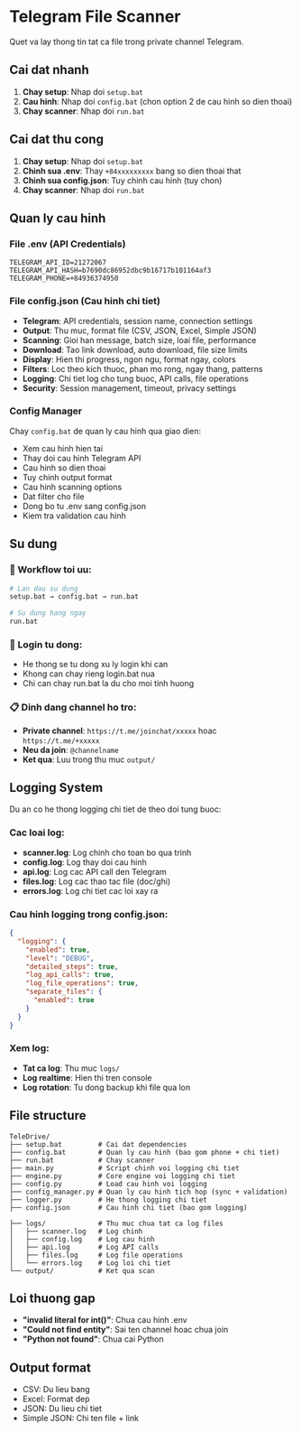 # Telegram File Scanner

Quet va lay thong tin tat ca file trong private channel Telegram.

## Cai dat nhanh

1. **Chay setup**: Nhap doi `setup.bat`
2. **Cau hinh**: Nhap doi `config.bat` (chon option 2 de cau hinh so dien thoai)
3. **Chay scanner**: Nhap doi `run.bat`

## Cai dat thu cong

1. **Chay setup**: Nhap doi `setup.bat`
2. **Chinh sua .env**: Thay `+84xxxxxxxxx` bang so dien thoai that
3. **Chinh sua config.json**: Tuy chinh cau hinh (tuy chon)
4. **Chay scanner**: Nhap doi `run.bat`

## Quan ly cau hinh

### File .env (API Credentials)
```
TELEGRAM_API_ID=21272067
TELEGRAM_API_HASH=b7690dc86952dbc9b16717b101164af3
TELEGRAM_PHONE=+84936374950
```

### File config.json (Cau hinh chi tiet)
- **Telegram**: API credentials, session name, connection settings
- **Output**: Thu muc, format file (CSV, JSON, Excel, Simple JSON)
- **Scanning**: Gioi han message, batch size, loai file, performance
- **Download**: Tao link download, auto download, file size limits
- **Display**: Hien thi progress, ngon ngu, format ngay, colors
- **Filters**: Loc theo kich thuoc, phan mo rong, ngay thang, patterns
- **Logging**: Chi tiet log cho tung buoc, API calls, file operations
- **Security**: Session management, timeout, privacy settings

### Config Manager
Chay `config.bat` de quan ly cau hinh qua giao dien:
- Xem cau hinh hien tai
- Thay doi cau hinh Telegram API
- Cau hinh so dien thoai
- Tuy chinh output format
- Cau hinh scanning options
- Dat filter cho file
- Dong bo tu .env sang config.json
- Kiem tra validation cau hinh

## Su dung

### 🚀 Workflow toi uu:
```bash
# Lan dau su dung
setup.bat → config.bat → run.bat

# Su dung hang ngay
run.bat
```

### 🔐 Login tu dong:
- He thong se tu dong xu ly login khi can
- Khong can chay rieng login.bat nua
- Chi can chay run.bat la du cho moi tinh huong

### 📋 Dinh dang channel ho tro:
- **Private channel**: `https://t.me/joinchat/xxxxx` hoac `https://t.me/+xxxxx`
- **Neu da join**: `@channelname`
- **Ket qua**: Luu trong thu muc `output/`

## Logging System

Du an co he thong logging chi tiet de theo doi tung buoc:

### Cac loai log:
- **scanner.log**: Log chinh cho toan bo qua trinh
- **config.log**: Log thay doi cau hinh
- **api.log**: Log cac API call den Telegram
- **files.log**: Log cac thao tac file (doc/ghi)
- **errors.log**: Log chi tiet cac loi xay ra

### Cau hinh logging trong config.json:
```json
{
  "logging": {
    "enabled": true,
    "level": "DEBUG",
    "detailed_steps": true,
    "log_api_calls": true,
    "log_file_operations": true,
    "separate_files": {
      "enabled": true
    }
  }
}
```

### Xem log:
- **Tat ca log**: Thu muc `logs/`
- **Log realtime**: Hien thi tren console
- **Log rotation**: Tu dong backup khi file qua lon

## File structure

```
TeleDrive/
├── setup.bat         # Cai dat dependencies
├── config.bat        # Quan ly cau hinh (bao gom phone + chi tiet)
├── run.bat           # Chay scanner
├── main.py           # Script chinh voi logging chi tiet
├── engine.py         # Core engine voi logging chi tiet
├── config.py         # Load cau hinh voi logging
├── config_manager.py # Quan ly cau hinh tich hop (sync + validation)
├── logger.py         # He thong logging chi tiet
├── config.json       # Cau hinh chi tiet (bao gom logging)

├── logs/             # Thu muc chua tat ca log files
│   ├── scanner.log   # Log chinh
│   ├── config.log    # Log cau hinh
│   ├── api.log       # Log API calls
│   ├── files.log     # Log file operations
│   └── errors.log    # Log loi chi tiet
└── output/           # Ket qua scan
```

## Loi thuong gap

- **"invalid literal for int()"**: Chua cau hinh .env
- **"Could not find entity"**: Sai ten channel hoac chua join
- **"Python not found"**: Chua cai Python

## Output format

- CSV: Du lieu bang
- Excel: Format dep
- JSON: Du lieu chi tiet
- Simple JSON: Chi ten file + link
